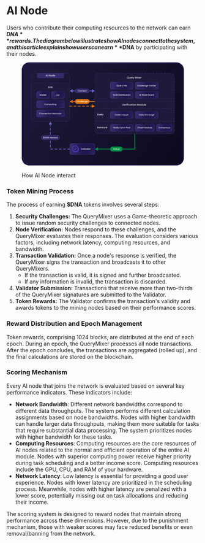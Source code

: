 # AI Node

Users who contribute their computing resources to the network can earn **$DNA** rewards. The diagram below illustrates how AI nodes connect to the system, and this article explains how users can earn **$DNA** by participating with their nodes.

<figure><img src="../../.gitbook/assets/Asset 43@300x (5).png" alt=""><figcaption><p>How AI Node interact</p></figcaption></figure>

### Token Mining Process

The process of earning **$DNA** tokens involves several steps:

1. **Security Challenges:** The QueryMixer uses a Game-theoretic approach to issue random security challenges to connected nodes.
2. **Node Verification:** Nodes respond to these challenges, and the QueryMixer evaluates their responses. The evaluation considers various factors, including network latency, computing resources, and bandwidth.
3. **Transaction Validation:** Once a node's response is verified, the QueryMixer signs the transaction and broadcasts it to other QueryMixers.
   * If the transaction is valid, it is signed and further broadcasted.
   * If any information is invalid, the transaction is discarded.
4. **Validator Submission:** Transactions that receive more than two-thirds of the QueryMixer signatures are submitted to the Validator.
5. **Token Rewards:** The Validator confirms the transaction's validity and awards tokens to the mining nodes based on their performance scores.

### Reward Distribution and Epoch Management

Token rewards, comprising 1024 blocks, are distributed at the end of each epoch. During an epoch, the QueryMixer processes all node transactions. After the epoch concludes, the transactions are aggregated (rolled up), and the final calculations are stored on the blockchain.

### Scoring Mechanism

Every AI node that joins the network is evaluated based on several key performance indicators. These indicators include:

* **Network Bandwidth**: Different network bandwidths correspond to different data throughputs. The system performs different calculation assignments based on node bandwidths. Nodes with higher bandwidth can handle larger data throughputs, making them more suitable for tasks that require substantial data processing. The system prioritizes nodes with higher bandwidth for these tasks.
* **Computing Resources**: Computing resources are the core resources of AI nodes related to the normal and efficient operation of the entire AI module. Nodes with superior computing power receive higher priority during task scheduling and a better income score. Computing resources include the GPU, CPU, and RAM of your hardware.
* **Network Latency**: Low latency is essential for providing a good user experience. Nodes with lower latency are prioritized in the scheduling process. Meanwhile, nodes with higher latency are penalized with a lower score, potentially missing out on task allocations and reducing their income.

The scoring system is designed to reward nodes that maintain strong performance across these dimensions. However, due to the punishment mechanism, those with weaker scores may face reduced benefits or even removal/banning from the network.
